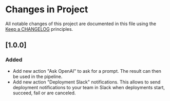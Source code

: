 # Changes in Project

All notable changes of this project are documented in this file
using the [Keep a CHANGELOG](https://keepachangelog.com/) principles.

## [1.0.0]

### Added

- Add new action "Ask OpenAI" to ask for a prompt. The result can then be used in the pipeline.
- Add new action "Deployment Slack" notifications. This allows to send deployment notifications to your team in Slack when deployments start, succeed, fail or are canceled.
